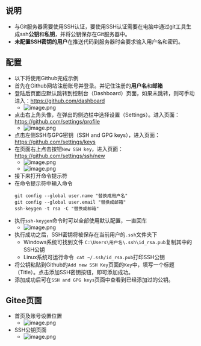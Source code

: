 ## 说明
- 与Git服务器需要使用SSH认证，要使用SSH认证需要在电脑中通过git工具生成ssh**公钥**和**私钥**，并将公钥保存在Git服务器中。
- **未配置SSH密钥的用户**在推送代码到服务器时会要求输入用户名和密码。
## 配置
- 以下将使用Github完成示例
- 首先在Github网站注册账号并登录。并记住注册的**用户名**和**邮箱**
- 登陆后页面应默认跳转到控制台（Dashboard）页面，如果未跳转，则可手动进入：https://github.com/dashboard
	- ![image.png](/image_1716962868477_0.png)
- 点击右上角头像，在弹出的侧边栏中选择设置（Settings）。进入页面： https://github.com/settings/profile
	- ![image.png](/image_1716962925255_0.png)
- 点击左侧SSH与GPG密钥（SSH and GPG keys），进入页面： https://github.com/settings/keys
- 在页面右上点击按钮`New SSH key`，进入页面： https://github.com/settings/ssh/new
	- ![image.png](/image_1716963063990_0.png)
	- ![image.png](/image_1716963155629_0.png)
- 接下来打开命令提示符
- 在命令提示符中输入命令
	``` shell
	git config --global user.name "替换成用户名"
	git config --global user.email "替换成邮箱"
	ssh-keygen -t rsa -C "替换成邮箱"
	```
- 执行`ssh-keygen`命令时可以全部使用默认配置，一直回车
    - ![image.png](/image_1716963659733_0.png)
- 执行成功之后，SSH密钥将被保存在当前用户的`.ssh`文件夹下
	- Windows系统可找到文件 `C:\Users\用户名\.ssh\id_rsa.pub`复制其中的SSH公钥
	- Linux系统可运行命令` cat ~/.ssh/id_rsa.pub`打印SSH公钥
- 将公钥粘贴到Github的`Add new SSH Key`页面的`Key`中，填写一个标题（Title）。点击添加SSH密钥按钮，即可添加成功。
- 添加成功后可在`SSH and GPG keys`页面中查看到已经添加过的公钥。
## Gitee页面
- 首页及账号设置位置
	- ![image.png](/image_1716977274011_0.png)
- SSH公钥页面
	- ![image.png](/image_1716977215269_0.png)